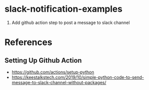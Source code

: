 # slack-notification-examples

1. Add github action step to post a message to slack channel

# References

## Setting Up Github Action

* https://github.com/actions/setup-python
* https://keestalkstech.com/2019/10/simple-python-code-to-send-message-to-slack-channel-without-packages/
